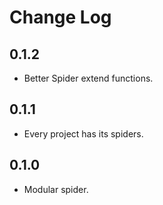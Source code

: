 # Change Log

## 0.1.2
* Better Spider extend functions.

## 0.1.1
+ Every project has its spiders.

## 0.1.0
+ Modular spider.
